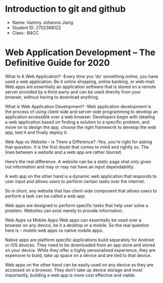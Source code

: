 # Introduction to git and github

- Name: Vammy Johannis Jiang
- Student ID: 2702368122
- Class : B4CC

# Web Application Development – The Definitive Guide for 2020

What Is A Web Application?
-Every time you ‘do’ something online, you have used a web application. Be it online shopping, online banking, or web-mail. Web apps are essentially an application software that is stored on a remote server provided by a third-party and can be used directly from your browser, without having to download anything.

What is Web Application Development?
-Web application development is the process of using client-side and server-side programming to develop an application accessible over a web browser. Developers begin with ideating a web application based on finding a solution to a specific problem, and move on to design the app, choose the right framework to develop the web app, test it and finally deploy it.

Web App vs Website – Is There a Difference?
-Yes, you’re right for asking that question. It is the first doubt that comes to mind and rightly so. The lines between a website and a web app are rather blurred.

Here’s the real difference. A website can be a static page shat only gives out information and may or may not have an input dependability.

A web app on the other hand is a dynamic web application that responds to user input and allows users to perform certain tasks over the internet.

So in short, any website that has client-side component that allows users to perform a task can be called a web app.

Web apps are designed to perform specific tasks that help user solve a problem. Websites can exist merely to provide information.

Web Apps vs Mobile Apps
Web apps can essentially be used over a browser on any device, be it a desktop or a mobile. So the real question here is – mobile web apps vs native mobile apps.

Native apps are platform specific applications build separately for Android or iOS devices. They need to be downloaded from an app store and stored on your device. While they offer a highly personalized experience, they are expensive to build, take up space on a device and are tied to that device.

Web apps on the other hand can be easily used on any device as they are accessed on a browser. They don’t take up device storage and most importantly, building a web app is more cost effective and viable.